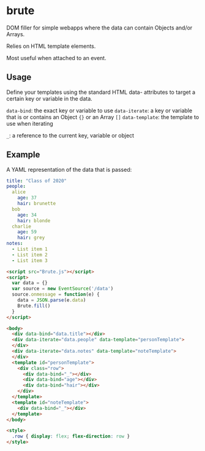 # brute

DOM filler for simple webapps where the data can contain Objects and/or Arrays.

Relies on HTML template elements.

Most useful when attached to an event.

## Usage

Define your templates using the standard HTML data- attributes to target a certain key or variable in the data.

`data-bind`: the exact key or variable to use
`data-iterate`: a key or variable that is or contains an Object `{}` or an Array `[]`
`data-template`: the template to use when iterating

`_`: a reference to the current key, variable or object

## Example

A YAML representation of the data that is passed:

```yaml
title: "Class of 2020"
people:
  alice
    age: 37
    hair: brunette
  bob
    age: 34
    hair: blonde
  charlie
    age: 59
    hair: grey
notes:
  - List item 1
  - List item 2
  - List item 3
```

```html
<script src="Brute.js"></script>
<script>
  var data = {}
  var source = new EventSource('/data')
  source.onmessage = function(e) {
    data = JSON.parse(e.data)
    Brute.fill()
  }
</script>

<body>
  <div data-bind="data.title"></div>
  <div data-iterate="data.people" data-template="personTemplate">
  </div>
  <div data-iterate="data.notes" data-template="noteTemplate">
  </div>
  <template id="personTemplate">
    <div class="row">
      <div data-bind="_"></div>
      <div data-bind="age"></div>
      <div data-bind="hair"></div>
    </div>
  </template>
  <template id="noteTemplate">
    <div data-bind="_"></div>
  </template>
</body>

<style>
  .row { display: flex; flex-direction: row }
</style>
```
